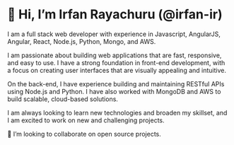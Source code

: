 # 👋 Hi, I’m Irfan Rayachuru (@irfan-ir)
I am a full stack web developer with experience in Javascript, AngularJS, Angular, React, Node.js, Python, Mongo, and AWS.

I am passionate about building web applications that are fast, responsive, and easy to use. I have a strong foundation in front-end development, with a focus on creating user interfaces that are visually appealing and intuitive.

On the back-end, I have experience building and maintaining RESTful APIs using Node.js and Python. I have also worked with MongoDB and AWS to build scalable, cloud-based solutions.

I am always looking to learn new technologies and broaden my skillset, and I am excited to work on new and challenging projects.

💞️ I’m looking to collaborate on open source projects.

<!---
irf-dev-toolkit/irfan-ir is a ✨ special ✨ repository because its `README.md` (this file) appears on your GitHub profile.
You can click the Preview link to take a look at your changes.
--->
